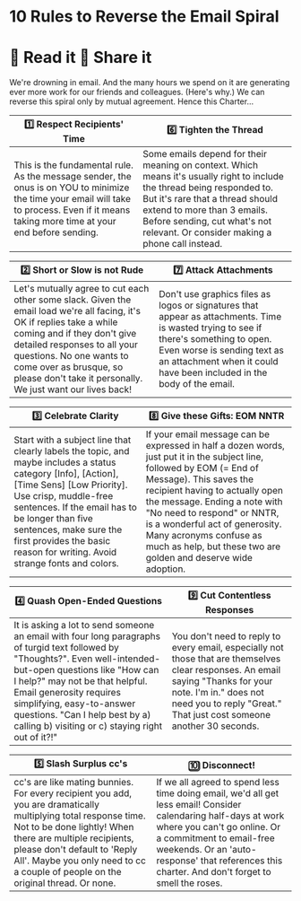 # 10 Rules to Reverse the Email Spiral

# 📖 Read it 🔗 Share it

We're drowning in email. And the many hours we spend on it are generating ever more work for our friends and colleagues. (Here's why.) We can reverse this spiral only by mutual agreement. Hence this Charter...


1️⃣ Respect Recipients' Time  | 6️⃣ Tighten the Thread 
------------ | -------------
This is the fundamental rule. As the message sender, the onus is on YOU to minimize the time your email will take to process. Even if it means taking more time at your end before sending.  | Some emails depend for their meaning on context. Which means it's usually right to include the thread being responded to. But it's rare that a thread should extend to more than 3 emails. Before sending, cut what's not relevant. Or consider making a phone call instead. 

2️⃣ Short or Slow is not Rude | 7️⃣ Attack Attachments 
------------ | -------------
Let's mutually agree to cut each other some slack. Given the email load we're all facing, it's OK if replies take a while coming and if they don't give detailed responses to all your questions. No one wants to come over as brusque, so please don't take it personally. We just want our lives back! | Don't use graphics files as logos or signatures that appear as attachments. Time is wasted trying to see if there's something to open. Even worse is sending text as an attachment when it could have been included in the body of the email. 

3️⃣ Celebrate Clarity | 8️⃣ Give these Gifts: EOM NNTR 
------------ | -------------
Start with a subject line that clearly labels the topic, and maybe includes a status category [Info], [Action], [Time Sens] [Low Priority]. Use crisp, muddle-free sentences. If the email has to be longer than five sentences, make sure the first provides the basic reason for writing. Avoid strange fonts and colors. | If your email message can be expressed in half a dozen words, just put it in the subject line, followed by EOM (= End of Message). This saves the recipient having to actually open the message. Ending a note with "No need to respond" or NNTR, is a wonderful act of generosity. Many acronyms confuse as much as help, but these two are golden and deserve wide adoption. 


4️⃣ Quash Open-Ended Questions | 9️⃣ Cut Contentless Responses 
------------ | -------------
It is asking a lot to send someone an email with four long paragraphs of turgid text followed by "Thoughts?". Even well-intended-but-open questions like "How can I help?" may not be that helpful. Email generosity requires simplifying, easy-to-answer questions. "Can I help best by a) calling b) visiting or c) staying right out of it?!" | You don't need to reply to every email, especially not those that are themselves clear responses. An email saying "Thanks for your note. I'm in." does not need you to reply "Great." That just cost someone another 30 seconds. 


5️⃣ Slash Surplus cc's | 🔟 Disconnect!
------------ | -------------
cc's are like mating bunnies. For every recipient you add, you are dramatically multiplying total response time. Not to be done lightly! When there are multiple recipients, please don't default to 'Reply All'. Maybe you only need to cc a couple of people on the original thread. Or none. | If we all agreed to spend less time doing email, we'd all get less email! Consider calendaring half-days at work where you can't go online. Or a commitment to email-free weekends. Or an 'auto-response' that references this charter. And don't forget to smell the roses.


